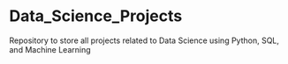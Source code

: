 # Data_Science_Projects
Repository to store all projects related to Data Science using Python, SQL, and Machine Learning

